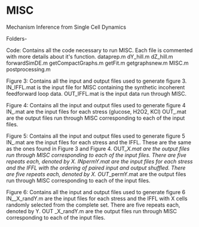 # MISC
Mechanism Inference from Single Cell Dynamics

Folders-

Code:
Contains all the code necessary to run MISC.  Each file is commented with more details about it's function.
	dataprep.m
	dY_hill.m
	dZ_hill.m
	forwardSimDE.m
	getCompactGraphs.m
	getFit.m
	getgraphsnew.m
	MISC.m
	postprocessing.m
	
Figure 3:
Contains all the input and output files used to generate figure 3.
	IN_IFFL.mat is the input file for MISC containing the synthetic incoherent feedforward loop data.
	OUT_IFFL.mat is the input data run through MISC.

Figure 4:
Contains all the input and output files used to generate figure 4
	IN_<stress>.mat are the input files for each stress (glucose, H2O2, KCl)
	OUT_<stress>.mat are the output files run through MISC corresponding to each of the input files.
	
Figure 5:
Contains all the input and output files used to generate figure 5
	IN_<stress>.mat are the input files for each stress and the IFFL.  These are the same as the ones found in Figure 3 and Figure 4.
	OUT_<stress>_X.mat are the output files run through MISC corresponding to each of the input files.  There are five repeats each, denoted by X.
	IN_<stress>_permY.mat are the input files for each stress and the IFFL with the ordering of paired input and output shuffled.  There are five repeats each, denoted by X.
	OUT_<stress>_permY.mat are the output files run through MISC corresponding to each of the input files.
	
Figure 6:
Contains all the input and output files used to generate figure 6
	IN_<stress>_X_randY.m are the input files for each stress and the IFFL with X cells randomly selected from the complete set.  There are five repeats each, denoted by Y.
	OUT <stress>_X_randY.m are the output files run through MISC corresponding to each of the input files.
